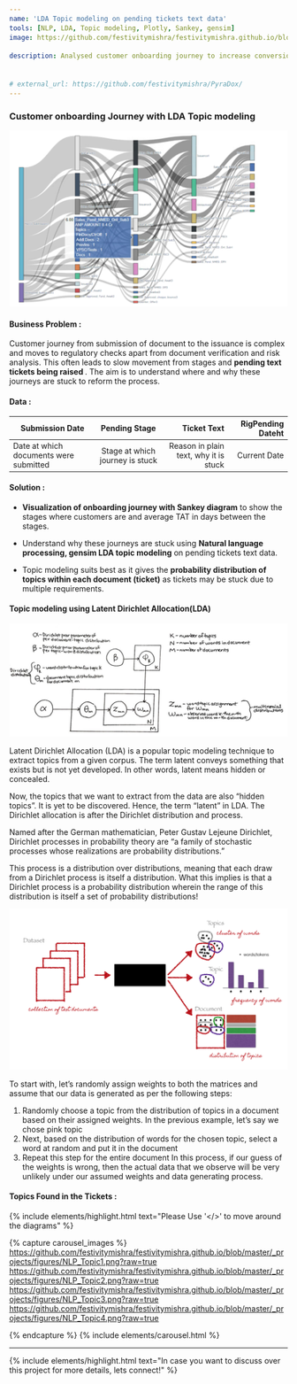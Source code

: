```yaml
---
name: 'LDA Topic modeling on pending tickets text data'
tools: [NLP, LDA, Topic modeling, Plotly, Sankey, gensim]
image: https://github.com/festivitymishra/festivitymishra.github.io/blob/master/_projects/figures/Journey_Viz.png?raw=true

description: Analysed customer onboarding journey to increase conversion using Natural language processing - gensim LDA topic modeling on pending tickets text data and developed interactive TAT visualization with plotly sankey.


# external_url: https://github.com/festivitymishra/PyraDox/
---
```


### Customer onboarding Journey with LDA Topic modeling

![preview](https://github.com/festivitymishra/festivitymishra.github.io/blob/master/_projects/figures/Journey_Viz.png?raw=true)

#### Business Problem : 
Customer journey from submission of document to the issuance is complex and moves to regulatory checks apart from document verification and risk analysis. This often leads to slow movement from stages and <b> pending text tickets being raised </b>. The aim is to understand where and why these journeys are stuck to reform the process.


#### Data :

| Submission Date | Pending Stage | Ticket Text | RigPending Dateht   |
| ------------- |:-------------:| -------:| -------:|
| Date at which documents were submitted | Stage at which journey is stuck | Reason in plain text, why it is stuck | Current Date |

#### Solution :

* <b>Visualization of onboarding journey with Sankey diagram</b> to show the stages where customers are and average TAT in days between the stages.

* Understand why these journeys are stuck using <b>Natural language processing, gensim LDA topic modeling</b> on pending tickets text data. 

* Topic modeling suits best as it gives the <b>probability distribution of topics within each document (ticket)</b> as tickets may be stuck due to multiple requirements.


#### Topic modeling using Latent Dirichlet Allocation(LDA)

![preview](https://github.com/festivitymishra/festivitymishra.github.io/blob/master/_projects/figures/LDA1.png?raw=true)

Latent Dirichlet Allocation (LDA) is a popular topic modeling technique to extract topics from a given corpus. The term latent conveys something that exists but is not yet developed. In other words, latent means hidden or concealed.

Now, the topics that we want to extract from the data are also “hidden topics”. It is yet to be discovered. Hence, the term “latent” in LDA. The Dirichlet allocation is after the Dirichlet distribution and process.

Named after the German mathematician, Peter Gustav Lejeune Dirichlet, Dirichlet processes in probability theory are “a family of stochastic processes whose realizations are probability distributions.”

This process is a distribution over distributions, meaning that each draw from a Dirichlet process is itself a distribution. What this implies is that a Dirichlet process is a probability distribution wherein the range of this distribution is itself a set of probability distributions!

![preview](https://github.com/festivitymishra/festivitymishra.github.io/blob/master/_projects/figures/LDA2.png?raw=true)

To start with, let’s randomly assign weights to both the matrices and assume that our data is generated as per the following steps:
1. Randomly choose a topic from the distribution of topics in a document based on their assigned weights. In the previous example, let’s say we chose pink topic
2. Next, based on the distribution of words for the chosen topic, select a word at random and put it in the document
3. Repeat this step for the entire document
In this process, if our guess of the weights is wrong, then the actual data that we observe will be very unlikely under our assumed weights and data generating process.


#### Topics Found in the Tickets :
{% include elements/highlight.html text="Please Use '</>' to move around the diagrams" %}

{% capture carousel_images %}
https://github.com/festivitymishra/festivitymishra.github.io/blob/master/_projects/figures/NLP_Topic1.png?raw=true
https://github.com/festivitymishra/festivitymishra.github.io/blob/master/_projects/figures/NLP_Topic2.png?raw=true
https://github.com/festivitymishra/festivitymishra.github.io/blob/master/_projects/figures/NLP_Topic3.png?raw=true
https://github.com/festivitymishra/festivitymishra.github.io/blob/master/_projects/figures/NLP_Topic4.png?raw=true

{% endcapture %}
{% include elements/carousel.html %}

___


{% include elements/highlight.html text="In case you want to discuss over this project for more details, lets connect!" %}

<!-- The Movies Project is something like **Netflix**, the only difference is that **it's not real**! It doesn't exist! I just created it to demonstrate how the **showcase** page looks like and how you can write whatever you want with full markdown support. -->